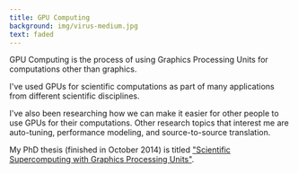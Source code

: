 ```yaml
---
title: GPU Computing
background: img/virus-medium.jpg
text: faded
---
```


GPU Computing is the process of using Graphics Processing Units for computations other than graphics.

I've used GPUs for scientific computations as part of many applications from different scientific disciplines.

I've also been researching how we can make it easier for other people to use GPUs for their computations.
Other research topics that interest me are auto-tuning, performance modeling, and source-to-source translation.

My PhD thesis (finished in October 2014) is titled
<a class="underlined" href="http://www.cs.vu.nl/~bal/vanwerkhoven-phdthesis-final.pdf">
"Scientific Supercomputing with Graphics Processing Units"</a>.


